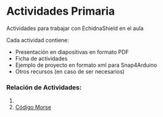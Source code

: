 # Actividades Primaria
Actividades para trabajar con EchidnaShield en el aula

Cada actividad contiene:
- Presentación en diapositivas en formato PDF
- Ficha de actividades
- Ejemplo de proyecto en formato xml para Snap4Arduino
- Otros recursos (en caso de ser necesarios)

### Relación de Actividades:
1. 
2. [Código Morse](https://github.com/EchidnaShield/Recursos/tree/master/Didactica/Actividades_Primaria/P02_Codigo_Morse)
